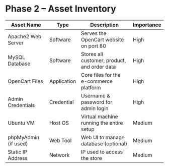 # Phase 2 – Asset Inventory

| Asset Name         | Type         | Description                                  | Importance |
|--------------------|--------------|----------------------------------------------|------------|
| Apache2 Web Server | Software     | Serves the OpenCart website on port 80       | High       |
| MySQL Database     | Software     | Stores all customer, product, and order data | High       |
| OpenCart Files     | Application  | Core files for the e-commerce platform       | High       |
| Admin Credentials  | Credential   | Username & password for admin login          | High       |
| Ubuntu VM          | Host OS      | Virtual machine running the entire setup     | Medium     |
| phpMyAdmin (if used) | Web Tool   | Web UI to manage database (optional)         | Medium     |
| Static IP Address  | Network      | IP used to access the store                  | Medium     |
